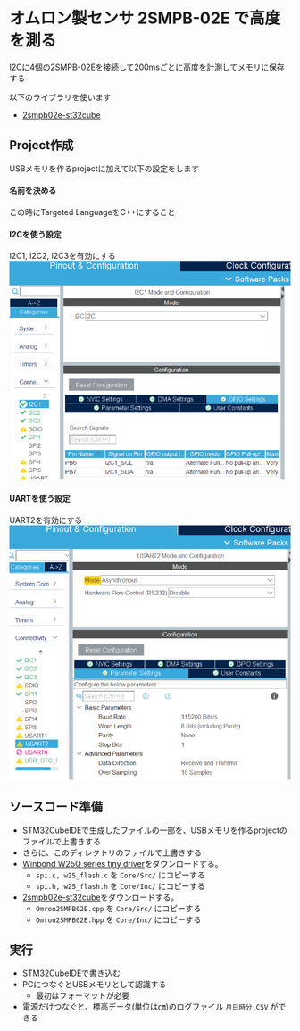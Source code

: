# オムロン製センサ 2SMPB-02E で高度を測る
I2Cに4個の2SMPB-02Eを接続して200msごとに高度を計測してメモリに保存する

以下のライブラリを使います
- [2smpb02e-st32cube](https://github.com/tom01h/2smpb02e-stm32cube)

## Project作成
USBメモリを作るprojectに加えて以下の設定をします

#### 名前を決める
この時にTargeted LanguageをC++にすること

#### I2Cを使う設定
I2C1, I2C2, I2C3を有効にする  
![](image/I2C.png)

#### UARTを使う設定
UART2を有効にする  
![](image/UART.png)

## ソースコード準備
- STM32CubeIDEで生成したファイルの一部を、USBメモリを作るprojectのファイルで上書きする
- さらに、このディレクトリのファイルで上書きする
- [Winbond W25Q series tiny driver](https://github.com/tom01h/winbond-w25-flash-drv)をダウンロードする。
    - `spi.c, w25_flash.c` を `Core/Src/` にコピーする
    - `spi.h, w25_flash.h` を `Core/Inc/` にコピーする
- [2smpb02e-st32cube](https://github.com/tom01h/2smpb02e-stm32cube)をダウンロードする。
    - `Omron2SMPB02E.cpp` を `Core/Src/` にコピーする
    - `Omron2SMPB02E.hpp` を `Core/Inc/` にコピーする

## 実行
- STM32CubeIDEで書き込む
- PCにつなぐとUSBメモリとして認識する
    - 最初はフォーマットが必要
- 電源だけつなぐと、標高データ(単位は㎝)のログファイル `月日時分.CSV` ができる